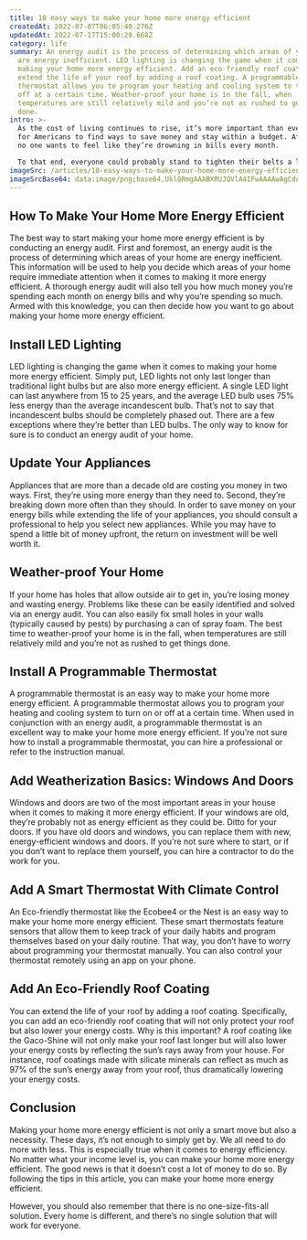 ```yaml
---
title: 10 easy ways to make your home more energy efficient
createdAt: 2022-07-07T06:05:40.276Z
updatedAt: 2022-07-17T15:00:29.668Z
category: life
summary: An energy audit is the process of determining which areas of your home
  are energy inefficient. LED lighting is changing the game when it comes to
  making your home more energy efficient. Add an eco-friendly roof coating to
  extend the life of your roof by adding a roof coating. A programmable
  thermostat allows you to program your heating and cooling system to turn on or
  off at a certain time. Weather-proof your home is in the fall, when
  temperatures are still relatively mild and you’re not as rushed to get things
  done.
intro: >-
  As the cost of living continues to rise, it’s more important than ever
  for Americans to find ways to save money and stay within a budget. After all,
  no one wants to feel like they’re drowning in bills every month. 

  To that end, everyone could probably stand to tighten their belts a little bit when it comes to their day-to-day expenses; after all, there are several small things we can do on a daily basis that will collectively add up and help us save money in the long run. In this blog post, we’ll cover everything you need to know about energy efficiency at home and how you can start saving money by making your house more efficient today!
imageSrc: /articles/10-easy-ways-to-make-your-home-more-energy-efficient.png
imageSrcBase64: data:image/png;base64,UklGRmgAAABXRUJQVlA4IFwAAAAwAgCdASoKAAoAAUAmJQBOgMUA5EyAWWXJ0AD+9MBRCuH33ip6BpM+yu03wBgPHESk+dViuf4hfzDTXPJoxYxxAZ/nb8Bf7NSGOjA2sXPBGPLtjrdVOM9/kr0QAA==
---
```


## How To Make Your Home More Energy Efficient

The best way to start making your home more energy efficient is by conducting an energy audit. First and foremost, an energy audit is the process of determining which areas of your home are energy inefficient. This information will be used to help you decide which areas of your home require immediate attention when it comes to making it more energy efficient.
A thorough energy audit will also tell you how much money you’re spending each month on energy bills and why you’re spending so much. Armed with this knowledge, you can then decide how you want to go about making your home more energy efficient.

## Install LED Lighting

LED lighting is changing the game when it comes to making your home more energy efficient. Simply put, LED lights not only last longer than traditional light bulbs but are also more energy efficient.
A single LED light can last anywhere from 15 to 25 years, and the average LED bulb uses 75% less energy than the average incandescent bulb.
That’s not to say that incandescent bulbs should be completely phased out. There are a few exceptions where they’re better than LED bulbs. The only way to know for sure is to conduct an energy audit of your home.

## Update Your Appliances

Appliances that are more than a decade old are costing you money in two ways. First, they’re using more energy than they need to. Second, they’re breaking down more often than they should.
In order to save money on your energy bills while extending the life of your appliances, you should consult a professional to help you select new appliances.
While you may have to spend a little bit of money upfront, the return on investment will be well worth it.

## Weather-proof Your Home

If your home has holes that allow outside air to get in, you’re losing money and wasting energy.
Problems like these can be easily identified and solved via an energy audit.
You can also easily fix small holes in your walls (typically caused by pests) by purchasing a can of spray foam.
The best time to weather-proof your home is in the fall, when temperatures are still relatively mild and you’re not as rushed to get things done.

## Install A Programmable Thermostat

A programmable thermostat is an easy way to make your home more energy efficient. A programmable thermostat allows you to program your heating and cooling system to turn on or off at a certain time.
When used in conjunction with an energy audit, a programmable thermostat is an excellent way to make your home more energy efficient. If you’re not sure how to install a programmable thermostat, you can hire a professional or refer to the instruction manual.

## Add Weatherization Basics: Windows And Doors

Windows and doors are two of the most important areas in your house when it comes to making it more energy efficient. If your windows are old, they’re probably not as energy efficient as they could be.
Ditto for your doors. If you have old doors and windows, you can replace them with new, energy-efficient windows and doors.
If you’re not sure where to start, or if you don’t want to replace them yourself, you can hire a contractor to do the work for you.

## Add A Smart Thermostat With Climate Control

An Eco-friendly thermostat like the Ecobee4 or the Nest is an easy way to make your home more energy efficient.
These smart thermostats feature sensors that allow them to keep track of your daily habits and program themselves based on your daily routine.
That way, you don’t have to worry about programming your thermostat manually.
You can also control your thermostat remotely using an app on your phone.

## Add An Eco-Friendly Roof Coating

You can extend the life of your roof by adding a roof coating. Specifically, you can add an eco-friendly roof coating that will not only protect your roof but also lower your energy costs.
Why is this important? A roof coating like the Gaco-Shine will not only make your roof last longer but will also lower your energy costs by reflecting the sun’s rays away from your house.
For instance, roof coatings made with silicate minerals can reflect as much as 97% of the sun’s energy away from your roof, thus dramatically lowering your energy costs.

## Conclusion

Making your home more energy efficient is not only a smart move but also a necessity. These days, it’s not enough to simply get by. We all need to do more with less.
This is especially true when it comes to energy efficiency. No matter what your income level is, you can make your home more energy efficient.
The good news is that it doesn’t cost a lot of money to do so. By following the tips in this article, you can make your home more energy efficient.

However, you should also remember that there is no one-size-fits-all solution. Every home is different, and there’s no single solution that will work for everyone.
